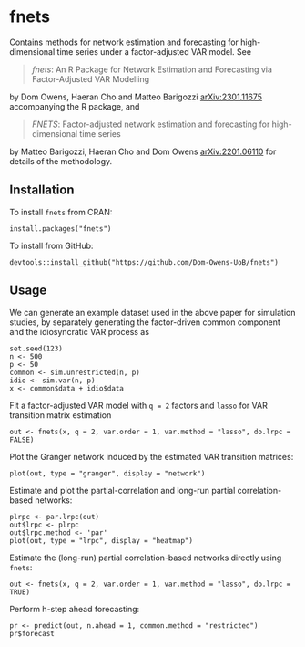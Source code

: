 # fnets

Contains methods for network estimation and forecasting for high-dimensional time series under a factor-adjusted VAR model. See 

> _fnets_: An R Package for Network Estimation and Forecasting via Factor-Adjusted VAR Modelling

by Dom Owens, Haeran Cho and Matteo Barigozzi [arXiv:2301.11675](https://arxiv.org/abs/2301.11675) accompanying the R package, and

> _FNETS_: Factor-adjusted network estimation and forecasting for high-dimensional time series

by Matteo Barigozzi, Haeran Cho and Dom Owens [arXiv:2201.06110](https://arxiv.org/abs/2201.06110) for details of the methodology.


## Installation

To install `fnets` from CRAN:

```
install.packages("fnets")
```


To install from GitHub:

```
devtools::install_github("https://github.com/Dom-Owens-UoB/fnets")
```

## Usage

We can generate an example dataset used in the above paper for simulation studies, by separately generating the factor-driven common component and the idiosyncratic VAR process as
```
set.seed(123)
n <- 500
p <- 50
common <- sim.unrestricted(n, p)
idio <- sim.var(n, p)
x <- common$data + idio$data
```

Fit a factor-adjusted VAR model with `q = 2` factors and `lasso` for VAR transition matrix estimation
```
out <- fnets(x, q = 2, var.order = 1, var.method = "lasso", do.lrpc = FALSE)
```

Plot the Granger network induced by the estimated VAR transition matrices:
```
plot(out, type = "granger", display = "network")
```

Estimate and plot the partial-correlation and long-run partial correlation-based networks:
```
plrpc <- par.lrpc(out)
out$lrpc <- plrpc
out$lrpc.method <- 'par'
plot(out, type = "lrpc", display = "heatmap")
```

Estimate the (long-run) partial correlation-based networks directly using `fnets`:
```
out <- fnets(x, q = 2, var.order = 1, var.method = "lasso", do.lrpc = TRUE)
```

Perform h-step ahead forecasting:
```
pr <- predict(out, n.ahead = 1, common.method = "restricted")
pr$forecast
```






